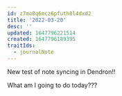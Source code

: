 ```yaml
---
id: z7mo0q6mcz6pfuth0l4dxd2
title: '2022-03-20'
desc: ''
updated: 1647796221514
created: 1647796189395
traitIds:
  - journalNote
---
```

New test of note syncing in Dendron!!


What am I going to do today???


